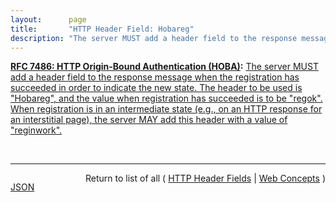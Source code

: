 ```yaml
---
layout:      page
title:       "HTTP Header Field: Hobareg"
description: "The server MUST add a header field to the response message when the registration has succeeded in order to indicate the new state. The header to be used is \"Hobareg\", and the value when registration has succeeded is to be \"regok\". When registration is in an intermediate state (e.g., on an HTTP response for an interstitial page), the server MAY add this header with a value of \"reginwork\"."
---
```


**[RFC 7486: HTTP Origin-Bound Authentication (HOBA)](/specs/IETF/RFC/7486 "HTTP Origin-Bound Authentication (HOBA) is a digital-signature-based design for an HTTP authentication method. The design can also be used in JavaScript-based authentication embedded in HTML. HOBA is an alternative to HTTP authentication schemes that require passwords and therefore avoids all problems related to passwords, such as leakage of server-side password databases."):** [The server MUST add a header field to the response message when the registration has succeeded in order to indicate the new state. The header to be used is "Hobareg", and the value when registration has succeeded is to be "regok". When registration is in an intermediate state (e.g., on an HTTP response for an interstitial page), the server MAY add this header with a value of "reginwork".](http://tools.ietf.org/html/rfc7486#section-6.1.1 "Read documentation for HTTP Header Field &#34;Hobareg&#34;")

<br/>
<hr/>

<p style="float : left"><a href="Hobareg.json" title="JSON representing this particular Web Concept">JSON</a></p>
<p style="text-align: right">Return to list of all ( <a href="../http-headers">HTTP Header Fields</a> | <a href="../">Web Concepts</a> )</p>
